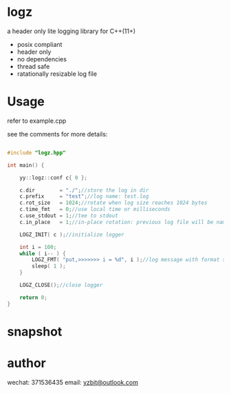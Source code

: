 # logz

a header only lite logging library for C++(11+)

- posix compliant
- header only
- no dependencies
- thread safe
- ratationally resizable log file

# Usage

refer to example.cpp

see the comments for more details:
```c++

#include "logz.hpp"

int main() {

    yy::logz::conf c{ 0 };

    c.dir        = "./";//store the log in dir
    c.prefix     = "test";//log name: test.log
    c.rot_size   = 1024;//rotate when log size reaches 1024 bytes
    c.time_fmt   = 0;//use local time or milliseconds
    c.use_stdout = 1;//tee to stdout
    c.in_place   = 1;//in-place rotation: previous log file will be named as test.log.1and so on

    LOGZ_INIT( c );//initialize logger

    int i = 100;
    while ( i-- ) {
        LOGZ_FMT( "put,>>>>>>> i = %d", i );//log message with format string
        sleep( 1 );
    }

    LOGZ_CLOSE();//close logger

    return 0;
}

```
# snapshot


# author

wechat: 371536435
email: yzbit@outlook.com
